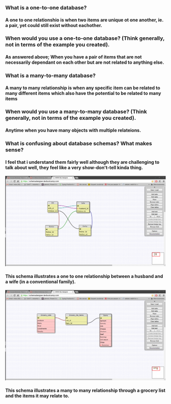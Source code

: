 ### What is a one-to-one database?
#### A one to one relationshio is when two items are unique ot one another, ie. a pair, yet could still exist without eachother. 
### When would you use a one-to-one database? (Think generally, not in terms of the example you created).
#### As answered above; When you have a pair of items that are not necessarily dependant on each other but are not related to anything else. 
### What is a many-to-many database?
#### A many to many relationship is when any specific item can be related to many different items which also have the potential to be related to many items
### When would you use a many-to-many database? (Think generally, not in terms of the example you created).
#### Anytime when you have many objects with multiple relateions. 
### What is confusing about database schemas? What makes sense?
#### I feel that i understand them fairly well although they are challenging to talk about well, they feel like a very show-don't-tell kinda thing. 

![one to one](oneToOne.png)
#### This schema illustrates a one to one relationship between a husband and a wife (in a conventional family). 

![many to many](manyToMany.png)
#### This schema illustrates a many to many relationship through a grocery list and the items it may relate to. 
